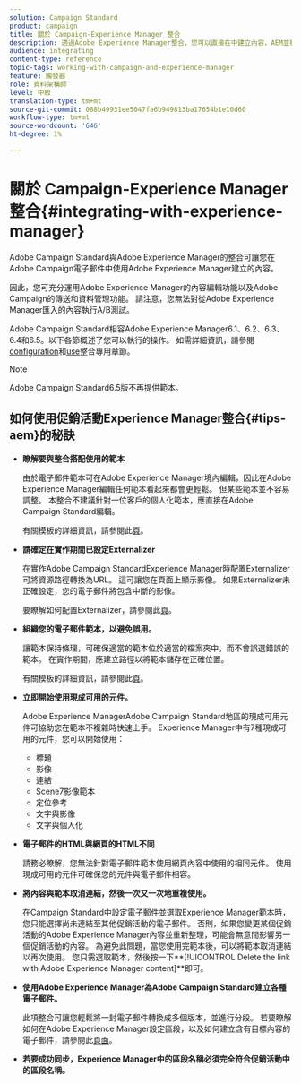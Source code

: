 ```yaml
---
solution: Campaign Standard
product: campaign
title: 關於 Campaign-Experience Manager 整合
description: 透過Adobe Experience Manager整合，您可以直接在中建立內容，AEM並稍後在Adobe Campaign使用。
audience: integrating
content-type: reference
topic-tags: working-with-campaign-and-experience-manager
feature: 觸發器
role: 資料架構師
level: 中級
translation-type: tm+mt
source-git-commit: 088b49931ee5047fa6b949813ba17654b1e10d60
workflow-type: tm+mt
source-wordcount: '646'
ht-degree: 1%

---
```



# 關於 Campaign-Experience Manager 整合{#integrating-with-experience-manager}

Adobe Campaign Standard與Adobe Experience Manager的整合可讓您在Adobe Campaign電子郵件中使用Adobe Experience Manager建立的內容。

因此，您可充分運用Adobe Experience Manager的內容編輯功能以及Adobe Campaign的傳送和資料管理功能。 請注意，您無法對從Adobe Experience Manager匯入的內容執行A/B測試。

Adobe Campaign Standard相容Adobe Experience Manager6.1、6.2、6.3、6.4和6.5。以下各節概述了您可以執行的操作。 如需詳細資訊，請參閱[configuration](https://docs.adobe.com/content/help/en/experience-manager-65/administering/integration/campaignstandard.html)和[use](https://docs.adobe.com/content/help/en/experience-manager-65/authoring/aem-adobe-campaign/campaign.html)整合專用章節。

>[!NOTE]
>
> Adobe Campaign Standard6.5版不再提供範本。

## 如何使用促銷活動Experience Manager整合{#tips-aem}的秘訣

* **瞭解要與整合搭配使用的範本**

   由於電子郵件範本可在Adobe Experience Manager境內編輯，因此在Adobe Experience Manager編輯任何範本看起來都會更輕鬆。 但某些範本並不容易調整。 本整合不建議針對一位客戶的個人化範本，應直接在Adobe Campaign Standard編輯。

   有關模板的詳細資訊，請參閱此[頁](https://docs.adobe.com/content/help/en/experience-manager-65/developing/platform/templates/templates.html)。

* **請確定在實作期間已設定Externalizer**

   在實作Adobe Campaign StandardExperience Manager時配置Externalizer可將資源路徑轉換為URL。 這可讓您在頁面上顯示影像。 如果Externalizer未正確設定，您的電子郵件將包含中斷的影像。

   要瞭解如何配置Externalizer，請參閱此[頁](https://docs.adobe.com/content/help/en/experience-manager-65/developing/platform/externalizer.html)。

* **組織您的電子郵件範本，以避免誤用。**

   讓範本保持條理，可確保適當的範本位於適當的檔案夾中，而不會誤選錯誤的範本。 在實作期間，應建立路徑以將範本儲存在正確位置。

   有關模板的詳細資訊，請參閱此[頁](https://docs.adobe.com/content/help/en/experience-manager-65/developing/platform/templates/templates.html#template-availability)。

* **立即開始使用現成可用的元件。**

   Adobe Experience ManagerAdobe Campaign Standard地區的現成可用元件可協助您在範本不複雜時快速上手。
Experience Manager中有7種現成可用的元件，您可以開始使用：

   * 標題
   * 影像
   * 連結
   * Scene7影像範本
   * 定位參考
   * 文字與影像
   * 文字與個人化

* **電子郵件的HTML與網頁的HTML不同**

   請務必瞭解，您無法針對電子郵件範本使用網頁內容中使用的相同元件。 使用現成可用的元件可確保您的元件與電子郵件相容。

* **將內容與範本取消連結，然後一次又一次地重複使用。**

   在Campaign Standard中設定電子郵件並選取Experience Manager範本時，您只能選擇尚未連結至其他促銷活動的電子郵件。 否則，如果您變更某個促銷活動的Adobe Experience Manager內容並重新整理，可能會無意間影響另一個促銷活動的內容。
為避免此問題，當您使用完範本後，可以將範本取消連結以再次使用。 您只需選取範本，然後按一下**[!UICONTROL Delete the link with Adobe Experience Manager content]**&#x200B;即可。

* **使用Adobe Experience Manager為Adobe Campaign Standard建立各種電子郵件。**

   此項整合可讓您輕鬆將一封電子郵件轉換成多個版本，並進行分段。
若要瞭解如何在Adobe Experience Manager設定區段，以及如何建立含有目標內容的電子郵件，請參閱此[頁面](https://docs.adobe.com/help/en/experience-manager-65/authoring/aem-adobe-campaign/target-adobe-campaign.html#setting-up-segmentation-in-aem)。

* **若要成功同步，Experience Manager中的區段名稱必須完全符合促銷活動中的區段名稱。**